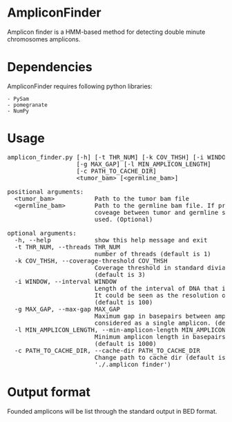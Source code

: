 # AmpliconFinder

Amplicon finder is a HMM-based method for detecting double minute chromosomes amplicons.

# Dependencies

AmpliconFinder requires following python libraries:

```
- PySam
- pomegranate
- NumPy
```




# Usage

<pre>
amplicon_finder.py [-h] [-t THR_NUM] [-k COV_THSH] [-i WINDOW]
                   [-g MAX_GAP] [-l MIN_AMPLICON_LENGTH]
                   [-c PATH_TO_CACHE_DIR]
                   &lttumor_bam&gt [&ltgermline_bam&gt]

positional arguments:
  &lttumor_bam&gt           Path to the tumor bam file
  &ltgermline_bam&gt        Path to the germline bam file. If provided, relative
                        coveage between tumor and germline samples will be
                        used. (Optional)

optional arguments:
  -h, --help            show this help message and exit
  -t THR_NUM, --threads THR_NUM
                        number of threads (default is 1)
  -k COV_THSH, --coverage-threshold COV_THSH
                        Coverage threshold in standard diviation units.
                        (default is 3)
  -i WINDOW, --interval WINDOW
                        Length of the interval of DNA that is being averaged.
                        It could be seen as the resolution of the method.
                        (default is 100)
  -g MAX_GAP, --max-gap MAX_GAP
                        Maximum gap in basepairs between amplicons that are
                        considered as a single amplicon. (default is 1000)
  -l MIN_AMPLICON_LENGTH, --min-amplicon-length MIN_AMPLICON_LENGTH
                        Minimum amplicon length in basepairs to be captured.
                        (default is 1000)
  -c PATH_TO_CACHE_DIR, --cache-dir PATH_TO_CACHE_DIR
                        Change path to cache dir (default is
                        './.amplicon_finder')
</pre>


# Output format
Founded amplicons will be list through the standard output in BED format.
